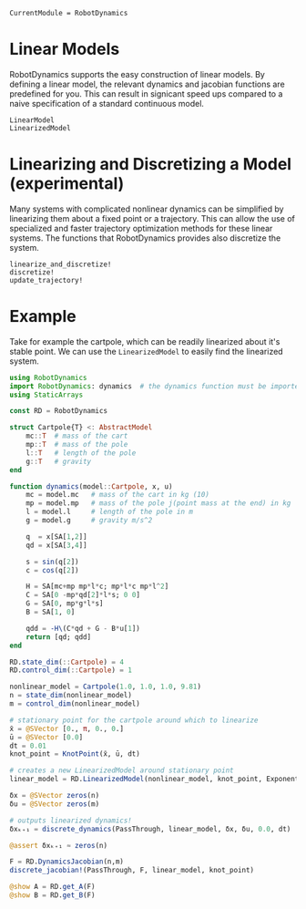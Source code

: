 ```@meta
CurrentModule = RobotDynamics
```

# Linear Models
RobotDynamics supports the easy construction of linear models. By defining a linear model, the relevant dynamics
and jacobian functions are predefined for you. This can result in signicant speed ups compared to a naive 
specification of a standard continuous model. 

```@docs
LinearModel
LinearizedModel
```

# Linearizing and Discretizing a Model (experimental)
Many systems with complicated nonlinear dynamics can be simplified by linearizing them about a fixed point
or a trajectory. This can allow the use of specialized and faster trajectory optimization methods for these
linear systems. The functions that RobotDynamics provides also discretize the system. 

```@docs
linearize_and_discretize!
discretize!
update_trajectory!
```

# Example
Take for example the cartpole, which can be readily linearized about it's stable point. We can use the 
`LinearizedModel` to easily find the linearized system.

```julia
using RobotDynamics
import RobotDynamics: dynamics  # the dynamics function must be imported
using StaticArrays

const RD = RobotDynamics

struct Cartpole{T} <: AbstractModel
    mc::T  # mass of the cart
    mp::T  # mass of the pole
    l::T   # length of the pole
    g::T   # gravity
end

function dynamics(model::Cartpole, x, u)
    mc = model.mc   # mass of the cart in kg (10)
    mp = model.mp   # mass of the pole j(point mass at the end) in kg
    l = model.l     # length of the pole in m
    g = model.g     # gravity m/s^2

    q  = x[SA[1,2]]
    qd = x[SA[3,4]]

    s = sin(q[2])
    c = cos(q[2])

    H = SA[mc+mp mp*l*c; mp*l*c mp*l^2]
    C = SA[0 -mp*qd[2]*l*s; 0 0]
    G = SA[0, mp*g*l*s]
    B = SA[1, 0]

    qdd = -H\(C*qd + G - B*u[1])
    return [qd; qdd]
end

RD.state_dim(::Cartpole) = 4
RD.control_dim(::Cartpole) = 1

nonlinear_model = Cartpole(1.0, 1.0, 1.0, 9.81)
n = state_dim(nonlinear_model)
m = control_dim(nonlinear_model)

# stationary point for the cartpole around which to linearize
x̄ = @SVector [0., π, 0., 0.]
ū = @SVector [0.0]
dt = 0.01
knot_point = KnotPoint(x̄, ū, dt)

# creates a new LinearizedModel around stationary point
linear_model = RD.LinearizedModel(nonlinear_model, knot_point, Exponential)

δx = @SVector zeros(n)
δu = @SVector zeros(m)

# outputs linearized dynamics!
δxₖ₊₁ = discrete_dynamics(PassThrough, linear_model, δx, δu, 0.0, dt) 

@assert δxₖ₊₁ ≈ zeros(n)

F = RD.DynamicsJacobian(n,m)
discrete_jacobian!(PassThrough, F, linear_model, knot_point)

@show A = RD.get_A(F)
@show B = RD.get_B(F)

```
